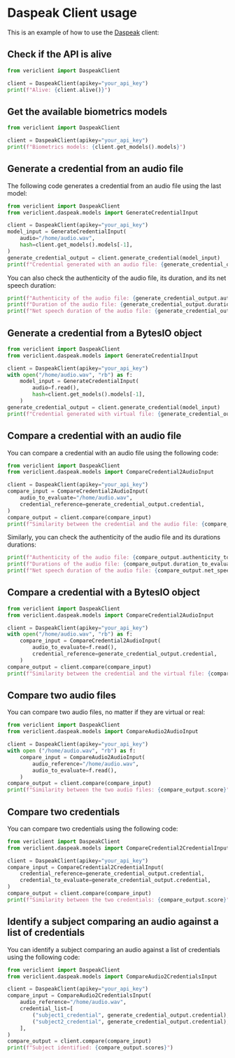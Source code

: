 # Daspeak Client usage

This is an example of how to use the
[Daspeak](https://docs.veridas.com/das-peak/cloud/latest/) client:

## Check if the API is alive

```python
from vericlient import DaspeakClient

client = DaspeakClient(apikey="your_api_key")
print(f"Alive: {client.alive()}")
```

## Get the available biometrics models

```python
from vericlient import DaspeakClient

client = DaspeakClient(apikey="your_api_key")
print(f"Biometrics models: {client.get_models().models}")
```

## Generate a credential from an audio file

The following code generates a credential from an audio file using the last model:

```python
from vericlient import DaspeakClient
from vericlient.daspeak.models import GenerateCredentialInput

client = DaspeakClient(apikey="your_api_key")
model_input = GenerateCredentialInput(
    audio="/home/audio.wav",
    hash=client.get_models().models[-1],
)
generate_credential_output = client.generate_credential(model_input)
print(f"Credential generated with an audio file: {generate_credential_output.credential}")
```

You can also check the authenticity of the audio file, its duration, and its net speech duration:

```python
print(f"Authenticity of the audio file: {generate_credential_output.authenticity}")
print(f"Duration of the audio file: {generate_credential_output.duration}")
print(f"Net speech duration of the audio file: {generate_credential_output.net_speech_duration}")
```

## Generate a credential from a BytesIO object

```python
from vericlient import DaspeakClient
from vericlient.daspeak.models import GenerateCredentialInput

client = DaspeakClient(apikey="your_api_key")
with open("/home/audio.wav", "rb") as f:
    model_input = GenerateCredentialInput(
        audio=f.read(),
        hash=client.get_models().models[-1],
    )
generate_credential_output = client.generate_credential(model_input)
print(f"Credential generated with virtual file: {generate_credential_output.credential}")
```

## Compare a credential with an audio file

You can compare a credential with an audio file using the following code:

```python
from vericlient import DaspeakClient
from vericlient.daspeak.models import CompareCredential2AudioInput

client = DaspeakClient(apikey="your_api_key")
compare_input = CompareCredential2AudioInput(
    audio_to_evaluate="/home/audio.wav",
    credential_reference=generate_credential_output.credential,
)
compare_output = client.compare(compare_input)
print(f"Similarity between the credential and the audio file: {compare_output.score}")
```

Similarly, you can check the authenticity of the audio file and its durations durations:

```python
print(f"Authenticity of the audio file: {compare_output.authenticity_to_evaluate}")
print(f"Durations of the audio file: {compare_output.duration_to_evaluate}")
print(f"Net speech duration of the audio file: {compare_output.net_speech_duration_to_evaluate}")
```

## Compare a credential with a BytesIO object

```python
from vericlient import DaspeakClient
from vericlient.daspeak.models import CompareCredential2AudioInput

client = DaspeakClient(apikey="your_api_key")
with open("/home/audio.wav", "rb") as f:
    compare_input = CompareCredential2AudioInput(
        audio_to_evaluate=f.read(),
        credential_reference=generate_credential_output.credential,
    )
compare_output = client.compare(compare_input)
print(f"Similarity between the credential and the virtual file: {compare_output.score}")
```

## Compare two audio files

You can compare two audio files, no matter if they are virtual or real:

```python
from vericlient import DaspeakClient
from vericlient.daspeak.models import CompareAudio2AudioInput

client = DaspeakClient(apikey="your_api_key")
with open ("/home/audio.wav", "rb") as f:
    compare_input = CompareAudio2AudioInput(
        audio_reference="/home/audio.wav",
        audio_to_evaluate=f.read(),
    )
compare_output = client.compare(compare_input)
print(f"Similarity between the two audio files: {compare_output.score}")
```

## Compare two credentials

You can compare two credentials using the following code:

```python
from vericlient import DaspeakClient
from vericlient.daspeak.models import CompareCredential2CredentialInput

client = DaspeakClient(apikey="your_api_key")
compare_input = CompareCredential2CredentialInput(
    credential_reference=generate_credential_output.credential,
    credential_to_evaluate=generate_credential_output.credential,
)
compare_output = client.compare(compare_input)
print(f"Similarity between the two credentials: {compare_output.score}")
```

## Identify a subject comparing an audio against a list of credentials

You can identify a subject comparing an audio against a list of credentials using the following code:

```python
from vericlient import DaspeakClient
from vericlient.daspeak.models import CompareAudio2CredentialsInput

client = DaspeakClient(apikey="your_api_key")
compare_input = CompareAudio2CredentialsInput(
    audio_reference="/home/audio.wav",
    credential_list=[
        ("subject1_credential", generate_credential_output.credential),
        ("subject2_credential", generate_credential_output.credential),   
    ],
)
compare_output = client.compare(compare_input)
print(f"Subject identified: {compare_output.scores}")
```

